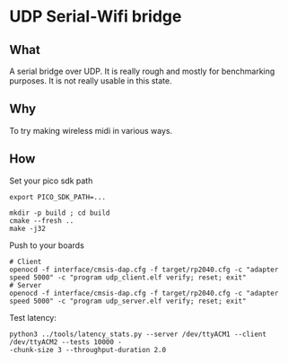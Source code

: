 
# UDP Serial-Wifi bridge

## What

A serial bridge over UDP. It is really rough and mostly for benchmarking purposes. It is not really usable in this state.

## Why

To try making wireless midi in various ways.

## How

Set your pico sdk path
```shell
export PICO_SDK_PATH=...
```

```shell
mkdir -p build ; cd build
cmake --fresh ..
make -j32
```

Push to your boards

```aiignore
# Client
openocd -f interface/cmsis-dap.cfg -f target/rp2040.cfg -c "adapter speed 5000" -c "program udp_client.elf verify; reset; exit"
# Server
openocd -f interface/cmsis-dap.cfg -f target/rp2040.cfg -c "adapter speed 5000" -c "program udp_server.elf verify; reset; exit"
```


Test latency:

```shell 
python3 ../tools/latency_stats.py --server /dev/ttyACM1 --client /dev/ttyACM2 --tests 10000 -
-chunk-size 3 --throughput-duration 2.0
```
